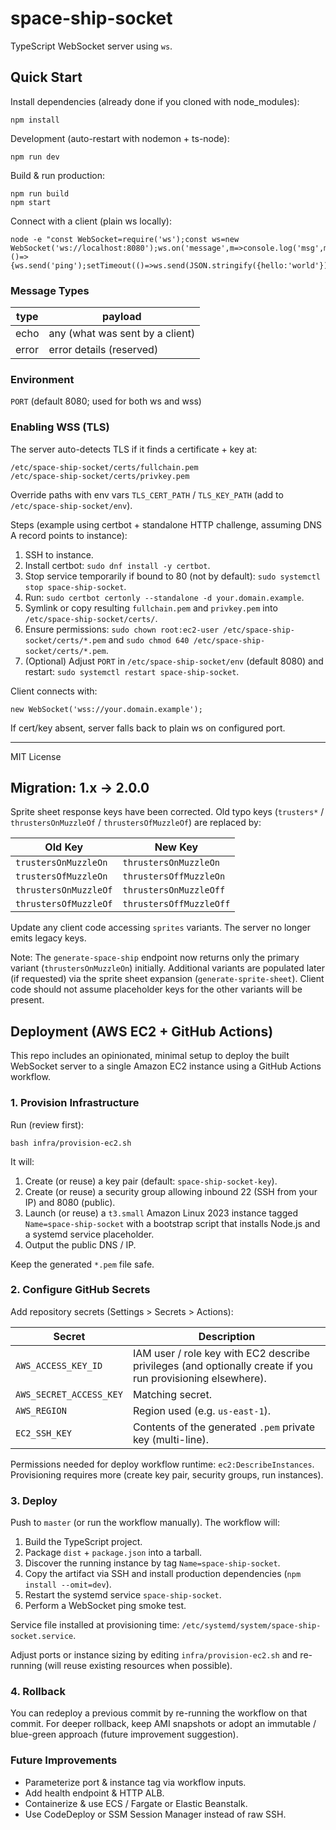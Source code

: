 # space-ship-socket

TypeScript WebSocket server using `ws`.

## Quick Start

Install dependencies (already done if you cloned with node_modules):

```
npm install
```

Development (auto-restart with nodemon + ts-node):

```
npm run dev
```

Build & run production:

```
npm run build
npm start
```

Connect with a client (plain ws locally):

```
node -e "const WebSocket=require('ws');const ws=new WebSocket('ws://localhost:8080');ws.on('message',m=>console.log('msg',m.toString()));ws.on('open',()=>{ws.send('ping');setTimeout(()=>ws.send(JSON.stringify({hello:'world'})),500)});"
```

### Message Types

| type  | payload                         |
| ----- | ------------------------------- |
| echo  | any (what was sent by a client) |
| error | error details (reserved)        |

### Environment

`PORT` (default 8080; used for both ws and wss)

### Enabling WSS (TLS)

The server auto-detects TLS if it finds a certificate + key at:

```
/etc/space-ship-socket/certs/fullchain.pem
/etc/space-ship-socket/certs/privkey.pem
```

Override paths with env vars `TLS_CERT_PATH` / `TLS_KEY_PATH` (add to `/etc/space-ship-socket/env`).

Steps (example using certbot + standalone HTTP challenge, assuming DNS A record points to instance):

1. SSH to instance.
2. Install certbot: `sudo dnf install -y certbot`.
3. Stop service temporarily if bound to 80 (not by default): `sudo systemctl stop space-ship-socket`.
4. Run: `sudo certbot certonly --standalone -d your.domain.example`.
5. Symlink or copy resulting `fullchain.pem` and `privkey.pem` into `/etc/space-ship-socket/certs/`.
6. Ensure permissions: `sudo chown root:ec2-user /etc/space-ship-socket/certs/*.pem` and `sudo chmod 640 /etc/space-ship-socket/certs/*.pem`.
7. (Optional) Adjust `PORT` in `/etc/space-ship-socket/env` (default 8080) and restart: `sudo systemctl restart space-ship-socket`.

Client connects with:

```
new WebSocket('wss://your.domain.example');
```

If cert/key absent, server falls back to plain ws on configured port.

---

MIT License

## Migration: 1.x -> 2.0.0

Sprite sheet response keys have been corrected. Old typo keys (`trusters*` / `thrustersOnMuzzleOf` / `thrustersOfMuzzleOf`) are replaced by:

| Old Key               | New Key                 |
| --------------------- | ----------------------- |
| `trustersOnMuzzleOn`  | `thrustersOnMuzzleOn`   |
| `trustersOfMuzzleOn`  | `thrustersOffMuzzleOn`  |
| `thrustersOnMuzzleOf` | `thrustersOnMuzzleOff`  |
| `thrustersOfMuzzleOf` | `thrustersOffMuzzleOff` |

Update any client code accessing `sprites` variants. The server no longer emits legacy keys.

Note: The `generate-space-ship` endpoint now returns only the primary variant (`thrustersOnMuzzleOn`) initially. Additional variants are populated later (if requested) via the sprite sheet expansion (`generate-sprite-sheet`). Client code should not assume placeholder keys for the other variants will be present.

## Deployment (AWS EC2 + GitHub Actions)

This repo includes an opinionated, minimal setup to deploy the built WebSocket server to a single Amazon EC2 instance using a GitHub Actions workflow.

### 1. Provision Infrastructure

Run (review first):

```
bash infra/provision-ec2.sh
```

It will:

1. Create (or reuse) a key pair (default: `space-ship-socket-key`).
2. Create (or reuse) a security group allowing inbound 22 (SSH from your IP) and 8080 (public).
3. Launch (or reuse) a `t3.small` Amazon Linux 2023 instance tagged `Name=space-ship-socket` with a bootstrap script that installs Node.js and a systemd service placeholder.
4. Output the public DNS / IP.

Keep the generated `*.pem` file safe.

### 2. Configure GitHub Secrets

Add repository secrets (Settings > Secrets > Actions):

| Secret                  | Description                                                                                                 |
| ----------------------- | ----------------------------------------------------------------------------------------------------------- |
| `AWS_ACCESS_KEY_ID`     | IAM user / role key with EC2 describe privileges (and optionally create if you run provisioning elsewhere). |
| `AWS_SECRET_ACCESS_KEY` | Matching secret.                                                                                            |
| `AWS_REGION`            | Region used (e.g. `us-east-1`).                                                                             |
| `EC2_SSH_KEY`           | Contents of the generated `.pem` private key (multi-line).                                                  |

Permissions needed for deploy workflow runtime: `ec2:DescribeInstances`. Provisioning requires more (create key pair, security groups, run instances).

### 3. Deploy

Push to `master` (or run the workflow manually). The workflow will:

1. Build the TypeScript project.
2. Package `dist` + `package.json` into a tarball.
3. Discover the running instance by tag `Name=space-ship-socket`.
4. Copy the artifact via SSH and install production dependencies (`npm install --omit=dev`).
5. Restart the systemd service `space-ship-socket`.
6. Perform a WebSocket ping smoke test.

Service file installed at provisioning time: `/etc/systemd/system/space-ship-socket.service`.

Adjust ports or instance sizing by editing `infra/provision-ec2.sh` and re-running (will reuse existing resources when possible).

### 4. Rollback

You can redeploy a previous commit by re-running the workflow on that commit. For deeper rollback, keep AMI snapshots or adopt an immutable / blue-green approach (future improvement suggestion).

### Future Improvements

- Parameterize port & instance tag via workflow inputs.
- Add health endpoint & HTTP ALB.
- Containerize & use ECS / Fargate or Elastic Beanstalk.
- Use CodeDeploy or SSM Session Manager instead of raw SSH.
